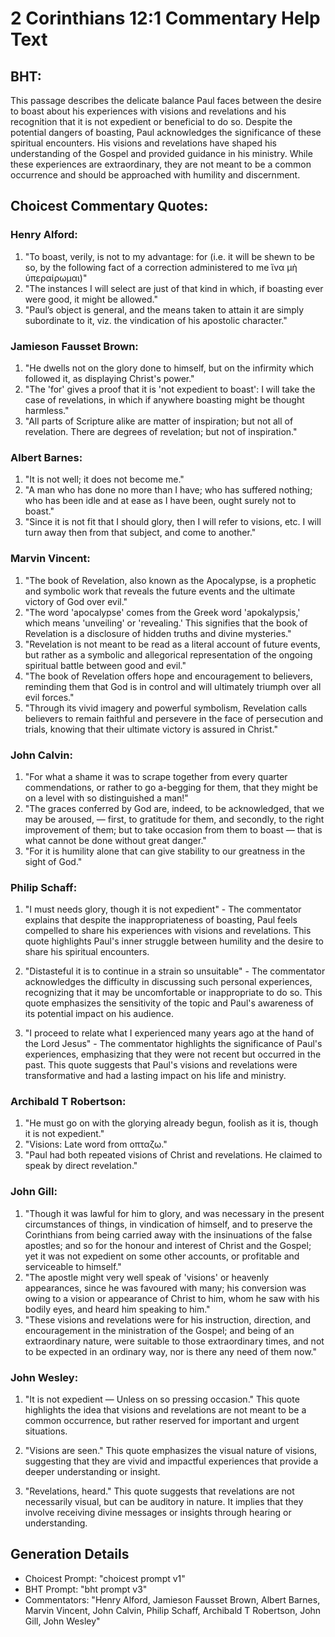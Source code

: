 # 2 Corinthians 12:1 Commentary Help Text

## BHT:
This passage describes the delicate balance Paul faces between the desire to boast about his experiences with visions and revelations and his recognition that it is not expedient or beneficial to do so. Despite the potential dangers of boasting, Paul acknowledges the significance of these spiritual encounters. His visions and revelations have shaped his understanding of the Gospel and provided guidance in his ministry. While these experiences are extraordinary, they are not meant to be a common occurrence and should be approached with humility and discernment.

## Choicest Commentary Quotes:
### Henry Alford:
1. "To boast, verily, is not to my advantage: for (i.e. it will be shewn to be so, by the following fact of a correction administered to me ἵνα μὴ ὑπεραίρωμαι)"
2. "The instances I will select are just of that kind in which, if boasting ever were good, it might be allowed."
3. "Paul’s object is general, and the means taken to attain it are simply subordinate to it, viz. the vindication of his apostolic character."

### Jamieson Fausset Brown:
1. "He dwells not on the glory done to himself, but on the infirmity which followed it, as displaying Christ's power."
2. "The 'for' gives a proof that it is 'not expedient to boast': I will take the case of revelations, in which if anywhere boasting might be thought harmless."
3. "All parts of Scripture alike are matter of inspiration; but not all of revelation. There are degrees of revelation; but not of inspiration."

### Albert Barnes:
1. "It is not well; it does not become me."
2. "A man who has done no more than I have; who has suffered nothing; who has been idle and at ease as I have been, ought surely not to boast."
3. "Since it is not fit that I should glory, then I will refer to visions, etc. I will turn away then from that subject, and come to another."

### Marvin Vincent:
1. "The book of Revelation, also known as the Apocalypse, is a prophetic and symbolic work that reveals the future events and the ultimate victory of God over evil."
2. "The word 'apocalypse' comes from the Greek word 'apokalypsis,' which means 'unveiling' or 'revealing.' This signifies that the book of Revelation is a disclosure of hidden truths and divine mysteries."
3. "Revelation is not meant to be read as a literal account of future events, but rather as a symbolic and allegorical representation of the ongoing spiritual battle between good and evil."
4. "The book of Revelation offers hope and encouragement to believers, reminding them that God is in control and will ultimately triumph over all evil forces."
5. "Through its vivid imagery and powerful symbolism, Revelation calls believers to remain faithful and persevere in the face of persecution and trials, knowing that their ultimate victory is assured in Christ."

### John Calvin:
1. "For what a shame it was to scrape together from every quarter commendations, or rather to go a-begging for them, that they might be on a level with so distinguished a man!"
2. "The graces conferred by God are, indeed, to be acknowledged, that we may be aroused, — first, to gratitude for them, and secondly, to the right improvement of them; but to take occasion from them to boast — that is what cannot be done without great danger."
3. "For it is humility alone that can give stability to our greatness in the sight of God."

### Philip Schaff:
1. "I must needs glory, though it is not expedient" - The commentator explains that despite the inappropriateness of boasting, Paul feels compelled to share his experiences with visions and revelations. This quote highlights Paul's inner struggle between humility and the desire to share his spiritual encounters.

2. "Distasteful it is to continue in a strain so unsuitable" - The commentator acknowledges the difficulty in discussing such personal experiences, recognizing that it may be uncomfortable or inappropriate to do so. This quote emphasizes the sensitivity of the topic and Paul's awareness of its potential impact on his audience.

3. "I proceed to relate what I experienced many years ago at the hand of the Lord Jesus" - The commentator highlights the significance of Paul's experiences, emphasizing that they were not recent but occurred in the past. This quote suggests that Paul's visions and revelations were transformative and had a lasting impact on his life and ministry.

### Archibald T Robertson:
1. "He must go on with the glorying already begun, foolish as it is, though it is not expedient." 
2. "Visions: Late word from οπταζω." 
3. "Paul had both repeated visions of Christ and revelations. He claimed to speak by direct revelation."

### John Gill:
1. "Though it was lawful for him to glory, and was necessary in the present circumstances of things, in vindication of himself, and to preserve the Corinthians from being carried away with the insinuations of the false apostles; and so for the honour and interest of Christ and the Gospel; yet it was not expedient on some other accounts, or profitable and serviceable to himself."
2. "The apostle might very well speak of 'visions' or heavenly appearances, since he was favoured with many; his conversion was owing to a vision or appearance of Christ to him, whom he saw with his bodily eyes, and heard him speaking to him."
3. "These visions and revelations were for his instruction, direction, and encouragement in the ministration of the Gospel; and being of an extraordinary nature, were suitable to those extraordinary times, and not to be expected in an ordinary way, nor is there any need of them now."

### John Wesley:
1. "It is not expedient — Unless on so pressing occasion." This quote highlights the idea that visions and revelations are not meant to be a common occurrence, but rather reserved for important and urgent situations. 

2. "Visions are seen." This quote emphasizes the visual nature of visions, suggesting that they are vivid and impactful experiences that provide a deeper understanding or insight. 

3. "Revelations, heard." This quote suggests that revelations are not necessarily visual, but can be auditory in nature. It implies that they involve receiving divine messages or insights through hearing or understanding.


## Generation Details
- Choicest Prompt: "choicest prompt v1"
- BHT Prompt: "bht prompt v3"
- Commentators: "Henry Alford, Jamieson Fausset Brown, Albert Barnes, Marvin Vincent, John Calvin, Philip Schaff, Archibald T Robertson, John Gill, John Wesley"
